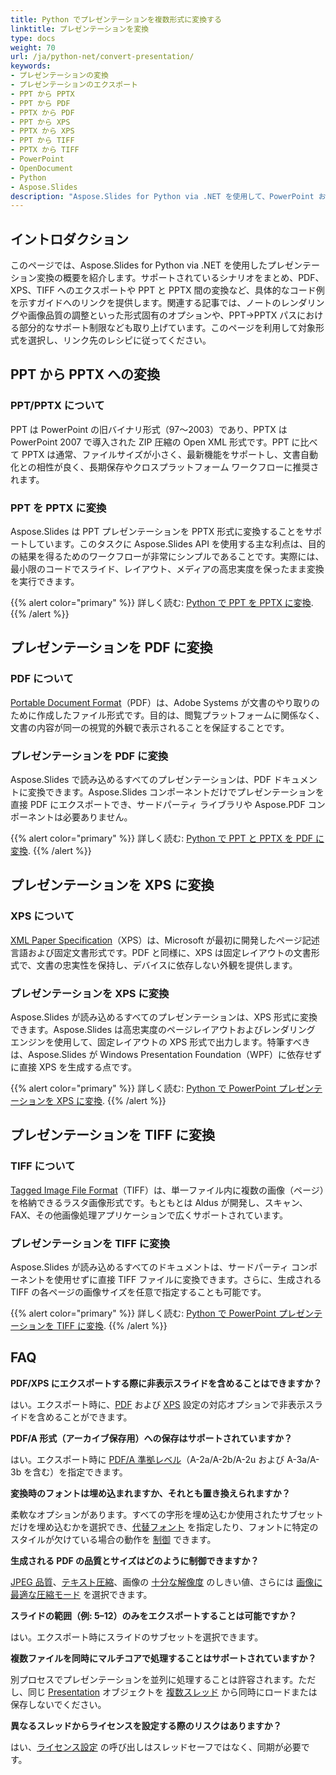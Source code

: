 ```yaml
---
title: Python でプレゼンテーションを複数形式に変換する
linktitle: プレゼンテーションを変換
type: docs
weight: 70
url: /ja/python-net/convert-presentation/
keywords:
- プレゼンテーションの変換
- プレゼンテーションのエクスポート
- PPT から PPTX
- PPT から PDF
- PPTX から PDF
- PPT から XPS
- PPTX から XPS
- PPT から TIFF
- PPTX から TIFF
- PowerPoint
- OpenDocument
- Python
- Aspose.Slides
description: "Aspose.Slides for Python via .NET を使用して、PowerPoint および OpenDocument のプレゼンテーションを PPTX、PDF、XPS、TIFF などに変換します。シンプルで高品質な変換が可能です。"
---
```


## **イントロダクション**

このページでは、Aspose.Slides for Python via .NET を使用したプレゼンテーション変換の概要を紹介します。サポートされているシナリオをまとめ、PDF、XPS、TIFF へのエクスポートや PPT と PPTX 間の変換など、具体的なコード例を示すガイドへのリンクを提供します。関連する記事では、ノートのレンダリングや画像品質の調整といった形式固有のオプションや、PPT→PPTX パスにおける部分的なサポート制限なども取り上げています。このページを利用して対象形式を選択し、リンク先のレシピに従ってください。

## **PPT から PPTX への変換**

### **PPT/PPTX について**

PPT は PowerPoint の旧バイナリ形式（97〜2003）であり、PPTX は PowerPoint 2007 で導入された ZIP 圧縮の Open XML 形式です。PPT に比べて PPTX は通常、ファイルサイズが小さく、最新機能をサポートし、文書自動化との相性が良く、長期保存やクロスプラットフォーム ワークフローに推奨されます。

### **PPT を PPTX に変換**

Aspose.Slides は PPT プレゼンテーションを PPTX 形式に変換することをサポートしています。このタスクに Aspose.Slides API を使用する主な利点は、目的の結果を得るためのワークフローが非常にシンプルであることです。実際には、最小限のコードでスライド、レイアウト、メディアの高忠実度を保ったまま変換を実行できます。

{{% alert color="primary" %}}
詳しく読む: [Python で PPT を PPTX に変換](/slides/ja/python-net/convert-ppt-to-pptx/).
{{% /alert %}}

## **プレゼンテーションを PDF に変換**

### **PDF について**

[Portable Document Format](https://en.wikipedia.org/wiki/PDF)（PDF）は、Adobe Systems が文書のやり取りのために作成したファイル形式です。目的は、閲覧プラットフォームに関係なく、文書の内容が同一の視覚的外観で表示されることを保証することです。

### **プレゼンテーションを PDF に変換**

Aspose.Slides で読み込めるすべてのプレゼンテーションは、PDF ドキュメントに変換できます。Aspose.Slides コンポーネントだけでプレゼンテーションを直接 PDF にエクスポートでき、サードパーティ ライブラリや Aspose.PDF コンポーネントは必要ありません。

{{% alert color="primary" %}}
詳しく読む: [Python で PPT と PPTX を PDF に変換](/slides/ja/python-net/convert-powerpoint-to-pdf/).
{{% /alert %}}

## **プレゼンテーションを XPS に変換**

### **XPS について**

[XML Paper Specification](https://en.wikipedia.org/wiki/Open_XML_Paper_Specification)（XPS）は、Microsoft が最初に開発したページ記述言語および固定文書形式です。PDF と同様に、XPS は固定レイアウトの文書形式で、文書の忠実性を保持し、デバイスに依存しない外観を提供します。

### **プレゼンテーションを XPS に変換**

Aspose.Slides が読み込めるすべてのプレゼンテーションは、XPS 形式に変換できます。Aspose.Slides は高忠実度のページレイアウトおよびレンダリング エンジンを使用して、固定レイアウトの XPS 形式で出力します。特筆すべきは、Aspose.Slides が Windows Presentation Foundation（WPF）に依存せずに直接 XPS を生成する点です。

{{% alert color="primary" %}}
詳しく読む: [Python で PowerPoint プレゼンテーションを XPS に変換](/slides/ja/python-net/convert-powerpoint-to-xps/).
{{% /alert %}}

## **プレゼンテーションを TIFF に変換**

### **TIFF について**

[Tagged Image File Format](https://en.wikipedia.org/wiki/TIFF)（TIFF）は、単一ファイル内に複数の画像（ページ）を格納できるラスタ画像形式です。もともとは Aldus が開発し、スキャン、FAX、その他画像処理アプリケーションで広くサポートされています。

### **プレゼンテーションを TIFF に変換**

Aspose.Slides が読み込めるすべてのドキュメントは、サードパーティ コンポーネントを使用せずに直接 TIFF ファイルに変換できます。さらに、生成される TIFF の各ページの画像サイズを任意で指定することも可能です。

{{% alert color="primary" %}}
詳しく読む: [Python で PowerPoint プレゼンテーションを TIFF に変換](/slides/ja/python-net/convert-powerpoint-to-tiff/).
{{% /alert %}}

## **FAQ**

**PDF/XPS にエクスポートする際に非表示スライドを含めることはできますか？**

はい。エクスポート時に、[PDF](https://reference.aspose.com/slides/python-net/aspose.slides.export/pdfoptions/show_hidden_slides/) および [XPS](https://reference.aspose.com/slides/python-net/aspose.slides.export/xpsoptions/show_hidden_slides/) 設定の対応オプションで非表示スライドを含めることができます。

**PDF/A 形式（アーカイブ保存用）への保存はサポートされていますか？**

はい。エクスポート時に [PDF/A 準拠レベル](https://reference.aspose.com/slides/python-net/aspose.slides.export/pdfcompliance/)（A-2a/A-2b/A-2u および A-3a/A-3b を含む）を指定できます。

**変換時のフォントは埋め込まれますか、それとも置き換えられますか？**

柔軟なオプションがあります。すべての字形を埋め込むか使用されたサブセットだけを埋め込むかを選択でき、[代替フォント](/slides/ja/python-net/fallback-font/) を指定したり、フォントに特定のスタイルが欠けている場合の動作を [制御](/slides/ja/python-net/font-substitution/) できます。

**生成される PDF の品質とサイズはどのように制御できますか？**

[JPEG 品質](https://reference.aspose.com/slides/python-net/aspose.slides.export/pdfoptions/jpeg_quality/)、[テキスト圧縮](https://reference.aspose.com/slides/python-net/aspose.slides.export/pdfoptions/text_compression/)、画像の [十分な解像度](https://reference.aspose.com/slides/python-net/aspose.slides.export/pdfoptions/sufficient_resolution/) のしきい値、さらには [画像に最適な圧縮モード](https://reference.aspose.com/slides/python-net/aspose.slides.export/pdfoptions/best_images_compression_ratio/) を選択できます。

**スライドの範囲（例: 5–12）のみをエクスポートすることは可能ですか？**

はい。エクスポート時にスライドのサブセットを選択できます。

**複数ファイルを同時にマルチコアで処理することはサポートされていますか？**

別プロセスでプレゼンテーションを並列に処理することは許容されます。ただし、同じ [Presentation](https://reference.aspose.com/slides/python-net/aspose.slides/presentation/) オブジェクトを [複数スレッド](/slides/ja/python-net/multithreading/) から同時にロードまたは保存しないでください。

**異なるスレッドからライセンスを設定する際のリスクはありますか？**

はい、[ライセンス設定](/slides/ja/python-net/licensing/) の呼び出しはスレッドセーフではなく、同期が必要です。